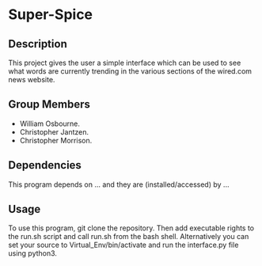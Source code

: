 # Super-Spice
## Description
This project gives the user a simple interface which can be used to see what words are currently trending in the various sections of the wired.com news website.

## Group Members
* William Osbourne.
* Christopher Jantzen.
* Christopher Morrison.

## Dependencies
<List our package dependencies here and how to add them>
This program depends on ... and they are (installed/accessed) by ...

## Usage
To use this program, git clone the repository. Then add executable rights to the run.sh script and call run.sh from the bash shell. Alternatively you can set your source to Virtual_Env/bin/activate and run the interface.py file using python3.